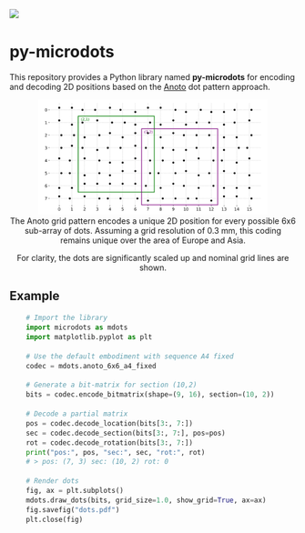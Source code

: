 ![](https://github.com/cheind/py-microdots/actions/workflows/python-package.yml/badge.svg)

# py-microdots

This repository provides a Python library named **py-microdots** for encoding and decoding 2D positions based on the [Anoto](https://www.anoto.com/cases/anoto-digital-pen/) dot pattern approach.

<div align="center">
<img src="doc/anoto_pattern.svg" width="80%">
<figcaption>The Anoto grid pattern encodes a unique 2D position for every possible 6x6 sub-array of dots. Assuming a grid resolution of 0.3 mm, this coding remains unique over the area of Europe and Asia.

For clarity, the dots are significantly scaled up and nominal grid lines are shown.

</figcaption>
</div>

## Example

```python
    # Import the library
    import microdots as mdots
    import matplotlib.pyplot as plt

    # Use the default embodiment with sequence A4 fixed
    codec = mdots.anoto_6x6_a4_fixed

    # Generate a bit-matrix for section (10,2)
    bits = codec.encode_bitmatrix(shape=(9, 16), section=(10, 2))

    # Decode a partial matrix
    pos = codec.decode_location(bits[3:, 7:])
    sec = codec.decode_section(bits[3:, 7:], pos=pos)
    rot = codec.decode_rotation(bits[3:, 7:])
    print("pos:", pos, "sec:", sec, "rot:", rot)
    # > pos: (7, 3) sec: (10, 2) rot: 0

    # Render dots
    fig, ax = plt.subplots()
    mdots.draw_dots(bits, grid_size=1.0, show_grid=True, ax=ax)
    fig.savefig("dots.pdf")
    plt.close(fig)
```
